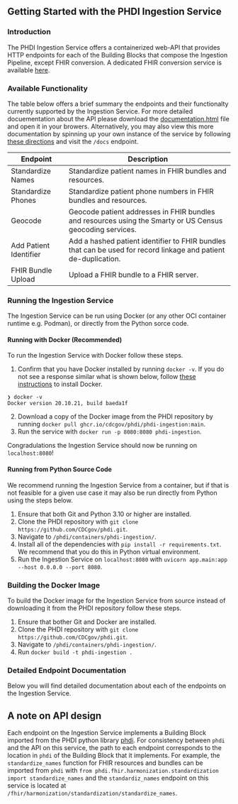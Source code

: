 ## Getting Started with the PHDI Ingestion Service

### Introduction
The PHDI Ingestion Service offers a containerized web-API that provides HTTP endpoints for each of the Building Blocks that compose the Ingestion Pipeline, except FHIR conversion. A dedicated FHIR conversion service is available [here](https://github.com/CDCgov/phdi/tree/main/containers/fhir-converter).

### Available Functionality

The table below offers a brief summary the endpoints and their functionalty currently supported by the Ingestion Service. For more detailed docuementation about the API please download the [documentation.html](documentation.html) file and open it in your browers. Alternatively, you may also view this more documentation by spinning up your own instance of the service by following [these directions](#running-the-ingestion-service) and visit the `/docs` endpoint.

| Endpoint | Description |
| -------- | ----------- |
| Standardize Names | Standardize patient names in FHIR bundles and resources. |
| Standardize Phones | Standardize patient phone numbers in FHIR bundles and resources. |
| Geocode | Geocode patient addresses in FHIR bundles and resources using the Smarty or US Census geocoding services. |
| Add Patient Identifier | Add a hashed patient identifier to FHIR bundles that can be used for record linkage and patient de-duplication. |
| FHIR Bundle Upload | Upload a FHIR bundle to a FHIR server. |


### Running the Ingestion Service

The Ingestion Service can be run using Docker (or any other OCI container runtime e.g. Podman), or directly from the Python sorce code.

#### Running with Docker (Recommended)

To run the Ingestion Service with Docker follow these steps.
1. Confirm that you have Docker installed by running `docker -v`. If you do not see a response similar what is shown below, follow [these instructions](https://docs.docker.com/get-docker/) to install Docker.
```
❯ docker -v
Docker version 20.10.21, build baeda1f
``` 
2. Download a copy of the Docker image from the PHDI repository by running `docker pull ghcr.io/cdcgov/phdi/phdi-ingestion:main`.
3. Run the service with `docker run -p 8080:8080 phdi-ingestion`.

Congradulations the Ingestion Service should now be running on `localhost:8080`!

#### Running from Python Source Code

We recommend running the Ingestion Service from a container, but if that is not feasible for a given use case it may also be run directly from Python using the steps below.

1. Ensure that both Git and Python 3.10 or higher are installed.
2. Clone the PHDI repository with `git clone https://github.com/CDCgov/phdi.git`.
3. Navigate to `/phdi/containers/phdi-ingestion/`.
4. Install all of the dependencies with `pip install -r requirements.txt`. We recommend that you do this in Python virtual environment.
5. Run the Ingestion Service on `localhost:8080` with `uvicorn app.main:app --host 0.0.0.0 --port 8080`. 

### Building the Docker Image

To build the Docker image for the Ingestion Service from source instead of downloading it from the PHDI repository follow these steps.
1. Ensure that bother Git and Docker are installed.
2. Clone the PHDI repository with `git clone https://github.com/CDCgov/phdi.git`.
3. Navigate to `/phdi/containers/phdi-ingestion/`.
4. Run `docker build -t phdi-ingestion .`

### Detailed Endpoint Documentation

Below you will find detailed documentation about each of the endpoints on the Ingestion Service.

## A note on API design
Each endpoint on the Ingestion Service implements a Building Block imported from the PHDI python library [phdi](https://pypi.org/project/phdi/). For consistency between `phdi` and the API on this service, the path to each endpoint corresponds to the location in `phdi` of the Building Block  that it implements. For example, the `standardize_names` function for FHIR resources and bundles can be imported from `phdi` with `from phdi.fhir.harmonization.standardization import standardize_names` and the `standardiz_names` endpoint on this service is located at `/fhir/harmonization/standardization/standardize_names`. 
